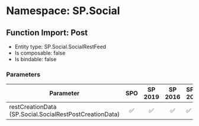 # Namespace: SP.Social

## Function Import: Post

- Entity type: SP.Social.SocialRestFeed
- Is composable: false
- Is bindable: false

### Parameters

Parameter | SPO | SP 2019 | SP 2016 | SP 2013
----------|:---:|:-------:|:-------:|:-------
restCreationData (SP.Social.SocialRestPostCreationData) | ✅ | ✅ | ✅ | ✅
